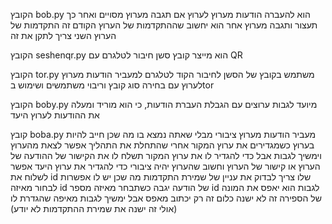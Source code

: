 הקובץ bob.py הוא להעברה הודעות מערוץ לערוץ 
אם תגבה מערוץ מסויים ואחר כך תעצור ותגבה מערוץ אחר הוא יחשוב שההתקדמות של הערוץ הקודם זה התקדמות של הערוץ השני 
צריך לתקן את זה 

הקובץ seshenqr.py הוא מייצר קובץ סשן חיבור לטלגרם עם QR 

הקובץ tor.py משתמש בקובץ של הסשן לחיבור הקוד לטלגרם למעביר הודעות מערוץ לערוץ עם בחירה סוג קובץ וריבוי משתמשים ושימוש בtor

הקובץ boby.py מיועד לגבות ערוצים עם הגבלת העברת הודעות, כי הוא מוריד ומעלה את ההודעות לערוץ היעד

קובץ boba.py מעביר הודעות מערוץ ציבורי מבלי שאתה נמצא בו 
מה שכן חייב להיות בערוץ כשמגדירים את ערוץ המקור 
אחרי שהתחלת את התהליך אפשר לצאת מהערוץ וימשיך לגבות 
אבל כדי להגדיר לו את ערוץ המקור תשלח לו את הקישור של ההודעה של הערוץ 
או קישור של הערוץ 
וחשוב שהערוץ יהיה ציבורי 
כדי להגדיר את ערוץ היעד אפשר לשלוח את id שלו
צריך לבדוק את עניין של שמירת התקדמות 
מה שכן יש לו אפשרות לבחור מאיזה id של הודעה יגבה 
כשתבחר מאיזה מספר id לגבות הוא יאפס את המונה של הספירה 
זה לא ישנה כלום זה רק יכתוב מאפס אבל ימשיך לגבות מאיפה שהגדרת לו 
(אולי זה ישנה את שמירת ההתקדמות לא יודע) 
